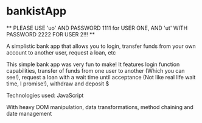 # bankistApp

 ** PLEASE USE 'uo' AND PASSWORD 1111 for USER ONE, AND 'ut' WITH PASSWORD 2222 FOR USER 2!!! **
 
A simplistic bank app that allows you to login, transfer funds from your own account to another user, request a loan, etc

This simple bank app was very fun to make!
It features login function capabilities, transfer of funds from one user to another (Which you can see!), request a loan with a wait time until acceptance (Not like real life wait time, I promise!), withdraw and deposit $

Technologies used: JavaScript

With heavy DOM manipulation, data transformations, method chaining and date management 
